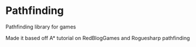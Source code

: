 # Pathfinding
Pathfinding library for games

Made it based off A* tutorial on RedBlogGames and Roguesharp pathfinding
